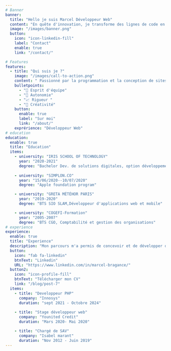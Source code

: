 ```yaml
---
# Banner
banner:
  title: "Hello je suis Marcel Développeur Web"
  content: "En quête d'innovation, je transforme des lignes de code en expériences interactives.."
  image: "/images/banner.png"
  button:
    icon: "icon-linkedin-fill"
    label: "Contact"
    enable: true
    link: "/contact/"

# Features
features:
  - title: "Qui suis je ?"
    image: "/images/call-to-action.png"
    content: " Passionné par la programmation et la conception de sites web, je recherche de nouvelles opportunités pour mettre mes compétences au service d'une équipe dynamique  "
    bulletpoints:
      - "🙌 Esprit d'équipe"
      - "🔄 Autonomie"
      - "📈 Rigueur "
      - "🌈 Créativité"
    button:
      enable: true
      label: "Sur moi"
      link: "/about/"
    exprérience: "Développeur Web"
# education
education:
  enable: true
  title: "Education"
  items:
    - university: "IRIS SCHOOL OF TECHNOLOGY"
      year: "2020-2021"
      degree: "Bachelor Dev. de solutions digitales, option développement web et mobile"
      
    - university: "SIMPLON.CO"
      year: "15/06/2020--10/07/2020"
      degree: "Apple foundation program"  

    - university: "GRETA MÉTÉHOR PARIS"
      year: "2019-2020"
      degree: "BTS SIO SLAM,Développeur d'applications web et mobile"

    - university: "COGEFI-Formation"
      year: "2005-2007"
      degree: "BTS CGO, Comptabilité et gestion des organisations"
# experience
experience:
  enable: true
  title: "Experience"
  description: "Mon parcours m'a permis de concevoir et de développer des produits numériques,contribuant à la croissance des entreprises et à l'amélioration de la vie des utilisateurs."
  button:
    icon: "fab fa-linkedin"
    btnText: "Linkedin"
    URL: "https://www.linkedin.com/in/marcel-bragance/"
  button2:
    icon: "icon-profile-fill"
    btnText: "Télécharger mon CV"
    link: "/blog/post-7"
  items:
    - title: "Developpeur PHP"
      company: "Innosys"
      duration: "sept 2021 - Octobre 2024"
      
    - title: "Stage développeur web"
      company: "Younited Credit"
      duration: "Mars 2020- Mai 2020"

    - title: "Chargé de SAV"
      company: "Isabel marant"
      duration: "Nov 2012 - Juin 2019"
---
```

